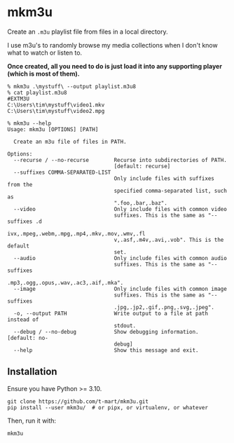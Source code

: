 # mkm3u

Create an `.m3u` playlist file from files in a local directory.

I use m3u's to randomly browse my media collections when I don't know what to watch or listen to.

**Once created, all you need to do is just load it into any supporting player (which is most of
them).**

```shell
% mkm3u .\mystuff\ --output playlist.m3u8
% cat playlist.m3u8
#EXTM3U
C:\Users\tim\mystuff\video1.mkv
C:\Users\tim\mystuff\video2.mpg
```

```shell
% mkm3u --help
Usage: mkm3u [OPTIONS] [PATH]

  Create an m3u file of files in PATH.

Options:
  --recurse / --no-recurse        Recurse into subdirectories of PATH.
                                  [default: recurse]
  --suffixes COMMA-SEPARATED-LIST
                                  Only include files with suffixes from the
                                  specified comma-separated list, such as
                                  ".foo,.bar,.baz".
  --video                         Only include files with common video
                                  suffixes. This is the same as "--suffixes .d
                                  ivx,.mpeg,.webm,.mpg,.mp4,.mkv,.mov,.wmv,.fl
                                  v,.asf,.m4v,.avi,.vob". This is the default
                                  set.
  --audio                         Only include files with common audio
                                  suffixes. This is the same as "--suffixes
                                  .mp3,.ogg,.opus,.wav,.ac3,.aif,.mka".
  --image                         Only include files with common image
                                  suffixes. This is the same as "--suffixes
                                  .jpg,.jp2,.gif,.png,.svg,.jpeg".
  -o, --output PATH               Write output to a file at path instead of
                                  stdout.
  --debug / --no-debug            Show debugging information.  [default: no-
                                  debug]
  --help                          Show this message and exit.
```

## Installation

Ensure you have Python >= 3.10.

```shell
git clone https://github.com/t-mart/mkm3u.git
pip install --user mkm3u/  # or pipx, or virtualenv, or whatever
```

Then, run it with:

```shell
mkm3u
```
